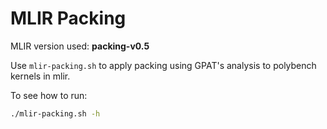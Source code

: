 # MLIR Packing

MLIR version used: **packing-v0.5**

Use `mlir-packing.sh` to apply packing using GPAT's analysis to polybench kernels in mlir.

To see how to run:

```sh
./mlir-packing.sh -h
```

